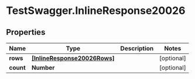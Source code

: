 # TestSwagger.InlineResponse20026

## Properties

Name | Type | Description | Notes
------------ | ------------- | ------------- | -------------
**rows** | [**[InlineResponse20026Rows]**](InlineResponse20026Rows.md) |  | [optional] 
**count** | **Number** |  | [optional] 


